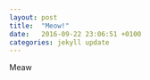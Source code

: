 ```yaml
---
layout: post
title:  "Meow!"
date:   2016-09-22 23:06:51 +0100
categories: jekyll update
---
```

Meaw
